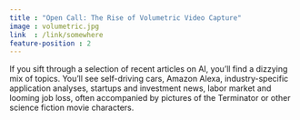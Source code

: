```yaml
---
title : "Open Call: The Rise of Volumetric Video Capture"
image : volumetric.jpg
link  : /link/somewhere
feature-position : 2
---
```

If you sift through a selection of recent articles on AI, you’ll find a dizzying mix of topics. You’ll see self-driving cars, Amazon Alexa, industry-specific application analyses, startups and investment news, labor market and looming job loss, often accompanied by pictures of the Terminator or other science fiction movie characters.
